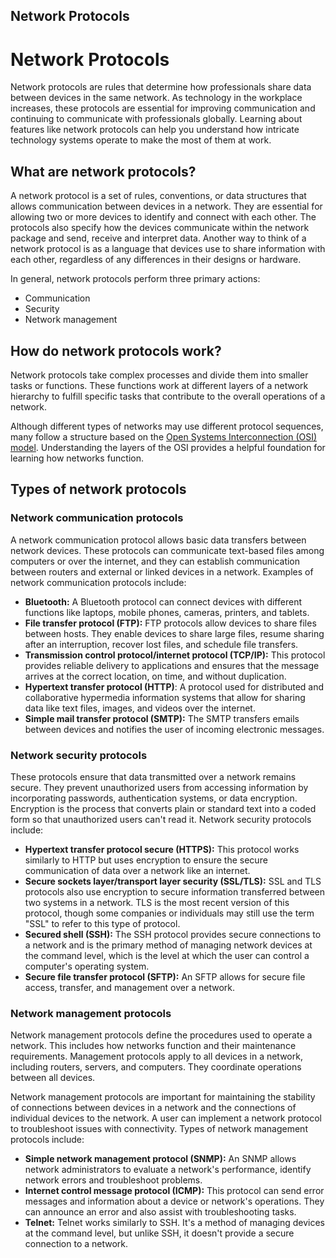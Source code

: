## Network Protocols

# Network Protocols

Network protocols are rules that determine how professionals share data between devices in the same network. As technology in the workplace increases, these protocols are essential for improving communication and continuing to communicate with professionals globally. Learning about features like network protocols can help you understand how intricate technology systems operate to make the most of them at work.

## **What are network protocols?**

A network protocol is a set of rules, conventions, or data structures that allows communication between devices in a network. They are essential for allowing two or more devices to identify and connect with each other. The protocols also specify how the devices communicate within the network package and send, receive and interpret data. Another way to think of a network protocol is as a language that devices use to share information with each other, regardless of any differences in their designs or hardware.

In general, network protocols perform three primary actions:

- Communication
- Security
- Network management

## **How do network protocols work?**

Network protocols take complex processes and divide them into smaller tasks or functions. These functions work at different layers of a network hierarchy to fulfill specific tasks that contribute to the overall operations of a network.

Although different types of networks may use different protocol sequences, many follow a structure based on the [Open Systems Interconnection (OSI) model](https://souravk.hashnode.dev/osi-model). Understanding the layers of the OSI provides a helpful foundation for learning how networks function.

## Types of network protocols

### **Network communication protocols**

A network communication protocol allows basic data transfers between network devices. These protocols can communicate text-based files among computers or over the internet, and they can establish communication between routers and external or linked devices in a network. Examples of network communication protocols include:

- **Bluetooth:** A Bluetooth protocol can connect devices with different functions like laptops, mobile phones, cameras, printers, and tablets.
- **File transfer protocol (FTP):** FTP protocols allow devices to share files between hosts. They enable devices to share large files, resume sharing after an interruption, recover lost files, and schedule file transfers.
- **Transmission control protocol/internet protocol (TCP/IP):** This protocol provides reliable delivery to applications and ensures that the message arrives at the correct location, on time, and without duplication.
- **Hypertext transfer protocol (HTTP)**: A protocol used for distributed and collaborative hypermedia information systems that allow for sharing data like text files, images, and videos over the internet.
- **Simple mail transfer protocol (SMTP):** The SMTP transfers emails between devices and notifies the user of incoming electronic messages.

### **Network security protocols**

These protocols ensure that data transmitted over a network remains secure. They prevent unauthorized users from accessing information by incorporating passwords, authentication systems, or data encryption. Encryption is the process that converts plain or standard text into a coded form so that unauthorized users can't read it. Network security protocols include:

- **Hypertext transfer protocol secure (HTTPS):** This protocol works similarly to HTTP but uses encryption to ensure the secure communication of data over a network like an internet.
- **Secure sockets layer/transport layer security (SSL/TLS):** SSL and TLS protocols also use encryption to secure information transferred between two systems in a network. TLS is the most recent version of this protocol, though some companies or individuals may still use the term "SSL" to refer to this type of protocol.
- **Secured shell (SSH):** The SSH protocol provides secure connections to a network and is the primary method of managing network devices at the command level, which is the level at which the user can control a computer's operating system.
- **Secure file transfer protocol (SFTP):** An SFTP allows for secure file access, transfer, and management over a network.

### **Network management protocols**

Network management protocols define the procedures used to operate a network. This includes how networks function and their maintenance requirements. Management protocols apply to all devices in a network, including routers, servers, and computers. They coordinate operations between all devices.

Network management protocols are important for maintaining the stability of connections between devices in a network and the connections of individual devices to the network. A user can implement a network protocol to troubleshoot issues with connectivity. Types of network management protocols include:

- **Simple network management protocol (SNMP):** An SNMP allows network administrators to evaluate a network's performance, identify network errors and troubleshoot problems.
- **Internet control message protocol (ICMP):** This protocol can send error messages and information about a device or network's operations. They can announce an error and also assist with troubleshooting tasks.
- **Telnet:** Telnet works similarly to SSH. It's a method of managing devices at the command level, but unlike SSH, it doesn't provide a secure connection to a network.